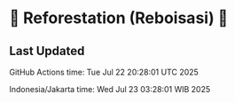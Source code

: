 
# 🌳 Reforestation (Reboisasi) 🌲

## Last Updated

GitHub Actions time: Tue Jul 22 20:28:01 UTC 2025

Indonesia/Jakarta time: Wed Jul 23 03:28:01 WIB 2025
